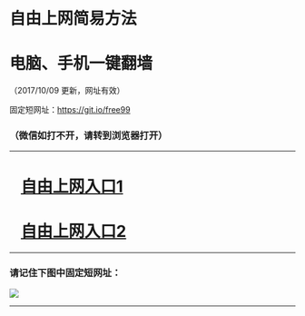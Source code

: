 ﻿# 自由上网简易方法

# 电脑、手机一键翻墙

（2017/10/09 更新，网址有效）

固定短网址：https://git.io/free99

### （微信如打不开，请转到浏览器打开）


***





# &nbsp;&nbsp; <a href="http://ft652213959.fwq-tz-1001.info/fwqtz01.html?t=100900130785 " target="_blank">自由上网入口1</a>
# &nbsp;&nbsp; <a href="http://ft1054130825.fwq-tz-1002.info/fwqtz02.html?t=100900126714 " target="_blank">自由上网入口2</a>
***

### 请记住下图中固定短网址：

<img src="https://s3-us-west-2.amazonaws.com/fwq-1001/yjfq-20170905okok.png" /> 


***

